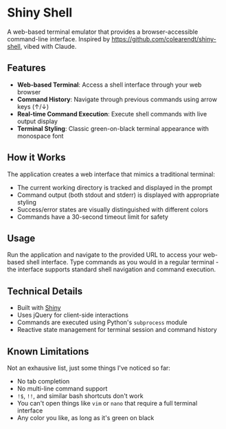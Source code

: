 # Shiny Shell

A web-based terminal emulator that provides a browser-accessible command-line interface. Inspired by https://github.com/colearendt/shiny-shell, vibed with Claude.

## Features

- **Web-based Terminal**: Access a shell interface through your web browser
- **Command History**: Navigate through previous commands using arrow keys (↑/↓)
- **Real-time Command Execution**: Execute shell commands with live output display
- **Terminal Styling**: Classic green-on-black terminal appearance with monospace font

## How it Works

The application creates a web interface that mimics a traditional terminal:

- The current working directory is tracked and displayed in the prompt
- Command output (both stdout and stderr) is displayed with appropriate styling
- Success/error states are visually distinguished with different colors
- Commands have a 30-second timeout limit for safety

## Usage

Run the application and navigate to the provided URL to access your web-based shell interface. Type commands as you would in a regular terminal - the interface supports standard shell navigation and command execution.

## Technical Details

- Built with [Shiny](https://shiny.posit.co/py/)
- Uses jQuery for client-side interactions
- Commands are executed using Python's `subprocess` module
- Reactive state management for terminal session and command history

## Known Limitations

Not an exhausive list, just some things I've noticed so far:

- No tab completion
- No multi-line command support
- `!$`, `!!`, and similar bash shortcuts don't work
- You can't open things like `vim` or `nano` that require a full terminal interface
- Any color you like, as long as it's green on black
